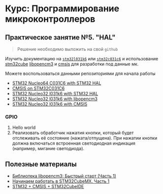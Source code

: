 # Курс: Программирование микроконтроллеров
## Практическое занятие №5. "HAL"

> Решение необходимо выложить на свой `github`

Изучить документацию на [`stm32l031k6`](https://www.st.com/en/microcontrollers-microprocessors/stm32l031k6.html#documentation) или [`stm32c031c6`](https://www.st.com/en/microcontrollers-microprocessors/stm32c031c6.html) и использование [stm32cube](https://www.st.com/en/development-tools/stm32cubemx.html) [libopencm3](https://libopencm3.org/) и [cmsis](https://arm-software.github.io/CMSIS_5/General/html/index.html) для разработки под данные мк.

Можете воспользоваться данными репозиториями для начала работы 
- [STM32 Nucleo64 C031C6 with STM32 HAL](https://github.com/wokwi/stm32-hello-wokwi)
- [CMSIS on STM32C031C6](https://github.com/WelsTheory/stm32_hello_cmsis_wokwi)
- [STM32 Nucleo32 l031k6 with STM32 HAL](https://github.com/savaleriy/stm32cube-hal-wokwi)
- [STM32 Nucleo32 l031k6 with libopencm3](https://github.com/savaleriy/stm32-libopencm3-wokwi)
- [STM32 Nucleo32 l031k6 with CMSIS](https://github.com/savaleriy/stm32-cmsis-wokwi)

### GPIO 

1. Hello world 
2. Реализовать обработчик нажатия кнопки, который будет отслеживать её состояние (нажата/отпущена). При нажатии кнопки должна включаться встроенная светодиодная индикация (например, мигание светодиода).

## Полезные материалы 
- [Библиотека libopencm3: Быстрый старт (Часть 1)](https://habr.com/ru/companies/auriga/articles/728270/)
- [Начинаем работать в STM32CubeMX. Часть 1](https://habr.com/ru/articles/310742/)
- [STM32 + CMSIS + STM32CubeIDE](https://habr.com/ru/articles/481478/)